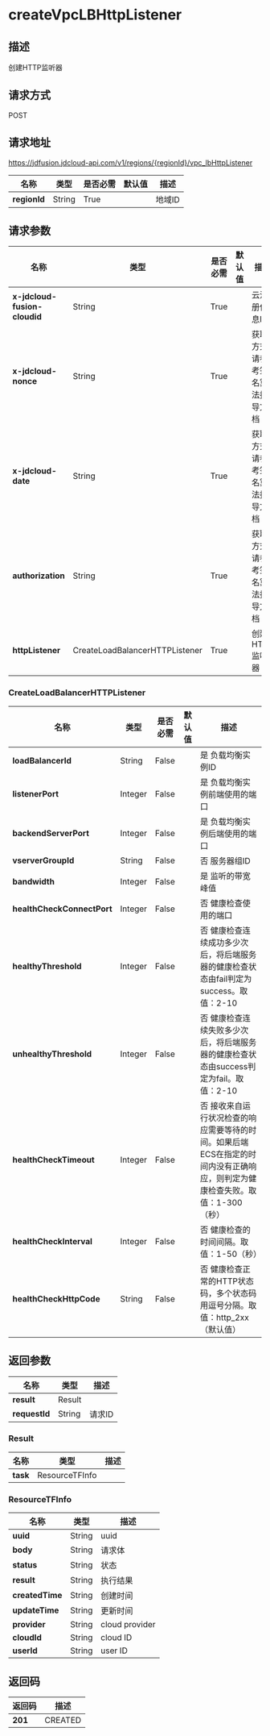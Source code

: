 # createVpcLBHttpListener


## 描述
创建HTTP监听器

## 请求方式
POST

## 请求地址
https://jdfusion.jdcloud-api.com/v1/regions/{regionId}/vpc_lbHttpListener

|名称|类型|是否必需|默认值|描述|
|---|---|---|---|---|
|**regionId**|String|True| |地域ID|

## 请求参数
|名称|类型|是否必需|默认值|描述|
|---|---|---|---|---|
|**x-jdcloud-fusion-cloudid**|String|True| |云注册信息ID|
|**x-jdcloud-nonce**|String|True| |获取方式请参考签名算法指导文档|
|**x-jdcloud-date**|String|True| |获取方式请参考签名算法指导文档|
|**authorization**|String|True| |获取方式请参考签名算法指导文档|
|**httpListener**|CreateLoadBalancerHTTPListener|True| |创建HTTP监听器|

### CreateLoadBalancerHTTPListener
|名称|类型|是否必需|默认值|描述|
|---|---|---|---|---|
|**loadBalancerId**|String|False| |是  负载均衡实例ID|
|**listenerPort**|Integer|False| |是  负载均衡实例前端使用的端口|
|**backendServerPort**|Integer|False| |是  负载均衡实例后端使用的端口|
|**vserverGroupId**|String|False| |否  服务器组ID|
|**bandwidth**|Integer|False| |是  监听的带宽峰值|
|**healthCheckConnectPort**|Integer|False| |否  健康检查使用的端口|
|**healthyThreshold**|Integer|False| |否  健康检查连续成功多少次后，将后端服务器的健康检查状态由fail判定为success。取值：2-10|
|**unhealthyThreshold**|Integer|False| |否  健康检查连续失败多少次后，将后端服务器的健康检查状态由success判定为fail。取值：2-10|
|**healthCheckTimeout**|Integer|False| |否  接收来自运行状况检查的响应需要等待的时间。如果后端ECS在指定的时间内没有正确响应，则判定为健康检查失败。取值：1-300（秒）|
|**healthCheckInterval**|Integer|False| |否  健康检查的时间间隔。取值：1-50（秒）|
|**healthCheckHttpCode**|String|False| |否  健康检查正常的HTTP状态码，多个状态码用逗号分隔。取值：http_2xx（默认值） | http_3xx | http_4xx | http_5xx|

## 返回参数
|名称|类型|描述|
|---|---|---|
|**result**|Result| |
|**requestId**|String|请求ID|

### Result
|名称|类型|描述|
|---|---|---|
|**task**|ResourceTFInfo| |
### ResourceTFInfo
|名称|类型|描述|
|---|---|---|
|**uuid**|String|uuid|
|**body**|String|请求体|
|**status**|String|状态|
|**result**|String|执行结果|
|**createdTime**|String|创建时间|
|**updateTime**|String|更新时间|
|**provider**|String|cloud provider|
|**cloudId**|String|cloud ID|
|**userId**|String|user ID|

## 返回码
|返回码|描述|
|---|---|
|**201**|CREATED|

